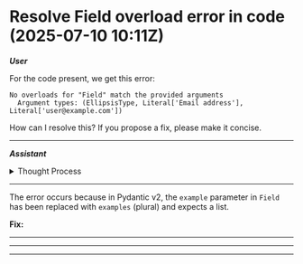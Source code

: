 <!-- Generated by SpecStory -->

# Resolve Field overload error in code (2025-07-10 10:11Z)

_**User**_

For the code present, we get this error:
```
No overloads for "Field" match the provided arguments
  Argument types: (EllipsisType, Literal['Email address'], Literal['user@example.com'])
```
How can I resolve this? If you propose a fix, please make it concise.

---

_**Assistant**_

<think><details><summary>Thought Process</summary>Looking at the error, it seems that the `Field` function from Pydantic is not accepting the `example` parameter in the way it's being used. This is likely because in Pydantic v2, the `example` parameter in `Field` was changed or deprecated in favor of using it in a different way.

In Pydantic v2, examples should be provided in the field definition differently. Let me check the current usage:

```python
email: EmailStr = Field(..., description="Email address", example="user@example.com")
```

The error suggests that `Field` doesn't have an overload that matches `(EllipsisType, Literal['Email address'], Literal['user@example.com'])`.

In Pydantic v2, the `example` parameter in `Field` was replaced with `examples` (plural), and it expects a list. Alternatively, you can use the model's `model_config` to set examples at the model level.

The fix would be to either:
1. Change `example` to `examples` and provide a list
2. Remove the `example` parameter if it's not needed
3. Use the model-level configuration for examples

Since this is just one field and the example is simple, the easiest fix would be to change `example` to `examples` and provide a list.</details></think>

---

The error occurs because in Pydantic v2, the `example` parameter in `Field` has been replaced with `examples` (plural) and expects a list.

**Fix:**

---



---



---

